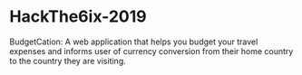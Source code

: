 # HackThe6ix-2019
BudgetCation: A web application that helps you budget your travel expenses and informs user of currency conversion from their home country to the country they are visiting.
